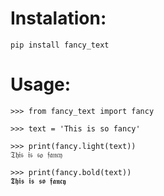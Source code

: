 # Instalation:

 ```
pip install fancy_text
```

# Usage:

 ```
>>> from fancy_text import fancy

>>> text = 'This is so fancy'

>>> print(fancy.light(text))
𝔗𝔥𝔦𝔰 𝔦𝔰 𝔰𝔬 𝔣𝔞𝔫𝔠𝔶

>>> print(fancy.bold(text))
𝕿𝖍𝖎𝖘 𝖎𝖘 𝖘𝖔 𝖋𝖆𝖓𝖈𝖞
```

